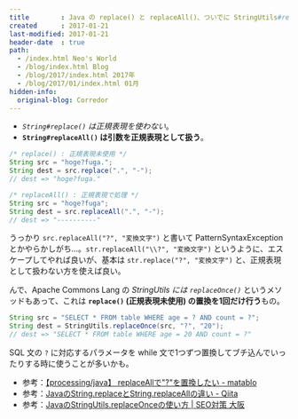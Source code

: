 ```yaml
---
title        : Java の replace() と replaceAll()、ついでに StringUtils#replaceOnce()
created      : 2017-01-21
last-modified: 2017-01-21
header-date  : true
path:
  - /index.html Neo's World
  - /blog/index.html Blog
  - /blog/2017/index.html 2017年
  - /blog/2017/01/index.html 01月
hidden-info:
  original-blog: Corredor
---
```


- *`String#replace()` は正規表現を使わない*。
- **`String#replaceAll()` は引数を正規表現として扱う**。

```java
/* replace() : 正規表現未使用 */
String src = "hoge?fuga.";
String dest = src.replace(".", "-");
// dest => "hoge?fuga."

/* replaceAll() : 正規表現で処理 */
String src = "hoge?fuga";
String dest = src.replaceAll(".", "-");
// dest => "----------"
```

うっかり `src.replaceAll("?", "変換文字")` と書いて PatternSyntaxException とかやらかしがち…。`str.replaceAll("\\?", "変換文字")` というように、エスケープしてやれば良いが、基本は `str.replace("?", "変換文字")` と、正規表現として扱わない方を使えば良い。

んで、Apache Commons Lang の *StringUtils には `replaceOnce()`* というメソッドもあって、これは **`replace()` (正規表現未使用) の置換を1回だけ行う**もの。

```java
String src = "SELECT * FROM table WHERE age = ? AND count = ?";
String dest = StringUtils.replaceOnce(src, "?", "20");
// dest => "SELECT * FROM table WHERE age = 20 AND count = ?"
```

SQL 文の `?` に対応するパラメータを while 文で1つずつ置換してブチ込んでいったりする時に使うことが多いかも。

- 参考：[【processing/java】 replaceAllで"?"を置換したい - matablo](http://matatsuna.hatenablog.com/entry/2015/12/28/162218)
- 参考：[JavaのString.replaceとString.replaceAllの違い - Qiita](http://qiita.com/sckm/items/49843939cd306d462a09)
- 参考：[JavaのStringUtils.replaceOnceの使い方 | SEO対策 大阪](http://confrage.jp/java%E3%81%AEstringutils-replaceonce%E3%81%AE%E4%BD%BF%E3%81%84%E6%96%B9/)
